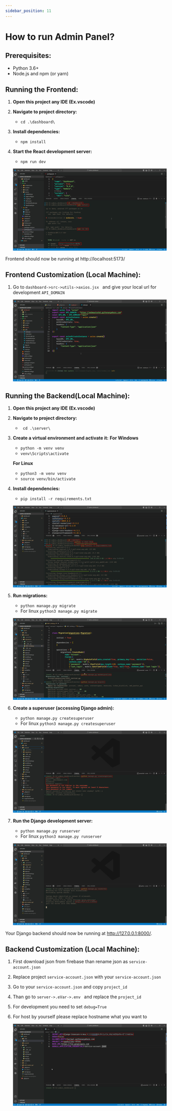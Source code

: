 ```yaml
---
sidebar_position: 11
---
```


# How to run Admin Panel?

## Prerequisites:

- Python 3.6+
- Node.js and npm (or yarn)

## Running the Frontend:

1. **Open this project any IDE (Ex.vscode)**

2. **Navigate to project directory:**

   - `cd .\dashboard\`

3. **Install dependencies:**

   - `npm install`

4. **Start the React development server:**

   - `npm run dev`

   ![installation process](./img/installation.png)

Frontend should now be running at http://localhost:5173/

## Frontend Customization (Local Machine):

1. Go to `dashboard->src->utils->axios.jsx ` and give your local url for development `API_DOMAIN`

   ![installation process 1](./img/installation-6.png)

## Running the Backend(Local Machine):

1. **Open this project any IDE (Ex.vscode)**

2. **Navigate to project directory:**

   - ` cd .\server\`

3. **Create a virtual environment and activate it:**
   **For Windows**

   - `python -m venv venv`
   - `venv\Scripts\activate`

   **For Linux**

   - `python3 -m venv venv`
   - `source venv/bin/activate`

4. **Install dependencies:**

   - `pip install -r requirements.txt`

   ![backend installation process 1](./img/installation-1.png)

5. **Run migrations:**

   - `python manage.py migrate`
   - For linux `python3 manage.py migrate`

   ![backend installation process db migrations](./img/installation-2.png)

6. **Create a superuser (accessing Django admin):**

   - `python manage.py createsuperuser`
   - For linux `python3 manage.py createsuperuser`

   ![backend installation process superuser](./img/installation-3.png)

7. **Run the Django development server:**

   - `python manage.py runserver`
   - For linux `python3 manage.py runserver`

   ![backend installation process superuser](./img/installation-4.png)

Your Django backend should now be running at http://127.0.0.1:8000/.

## Backend Customization (Local Machine):

1. First download json from firebase than rename json as `service-account.json`
2. Replace project `service-account.json` with your `service-account.json`
3. Go to your `service-account.json` and copy `project_id`
4. Than go to `server->.eVar->.env ` and replace the `project_id`
5. For development you need to set `debug=True`
6. For host by yourself please replace hostname what you want to

   ![backend customization](./img/installation-5.png)
